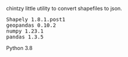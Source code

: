 chintzy little utility to convert shapefiles to json.
<pre>
Shapely 1.8.1.post1
geopandas 0.10.2
numpy 1.23.1
pandas 1.3.5
</pre>
Python 3.8